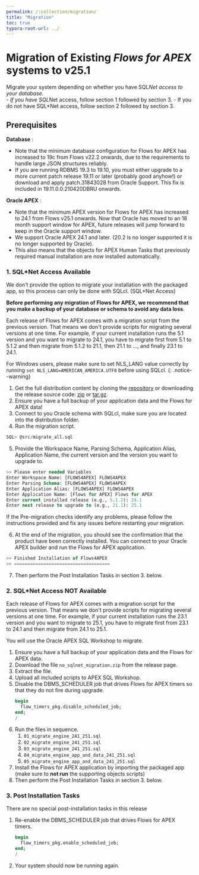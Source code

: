 ```yaml
---
permalink: /:collection/migration/
title: "Migration"
toc: true
typora-root-url: ../
---
```

# Migration of Existing *Flows for APEX* systems to v25.1

Migrate your system depending on whether you have SQL*Net access to your database.  
    - If you have SQL*Net access, follow section 1 followed by section 3.
        - If you do not have SQL*Net access, follow section 2 followed by section 3.

## Prerequisites

**Database** : 

- Note that the minimum database configuration for Flows for APEX has increased to 19c from Flows v22.2 onwards, due to the requirements to handle large JSON structures reliably.
- If you are running RDBMS 19.3 to 19.10, you must either upgrade to a more current patch release 19.11 or later (probably good anyhow!) or download and apply patch.31843028 from Oracle Support.  This fix is included in 19.11.0.0.210420DBRU onwards. 

**Oracle APEX** :

- Note that the minimum APEX version for Flows for APEX has increased to 24.1 from Flows v25.1 onwards.  Now that Oracle has moved to an 18 month support window for APEX, future releases will jump forward to keep in the Oracle support window.
- We support Oracle APEX 24.1 and later. (20.2 is no longer supported it is no longer supported by Oracle).
- This also means that the objects for APEX Human Tasks that previously required manual installation are now installed automatically.
  
### 1.  SQL*Net Access Available

We don't provide the option to migrate your installation with the packaged app, so this process can only be done with SQLcl. (SQL*Net Access)

**Before performing any migration of Flows for APEX, we recommend that you make a backup of your database or schema to avoid any data loss**.

Each release of Flows for APEX comes with a migration script from the previous version. That means we don't provide scripts for migrating several versions at one time. For example, if your current installation runs the 5.1 version and you want to migrate to 24.1, you have to migrate first from 5.1 to 5.1.2 and then migrate from 5.1.2 to 21.1, then 21.1 to ..., and finally 23.1 to 24.1.

For Windows users, please make sure to set NLS_LANG value correctly by running `set NLS_LANG=AMERICAN_AMERICA.UTF8` before using SQLcl.
{: .notice--warning}

1. Get the full distribution content by cloning the [repository](https://github.com/flowsforapex/apex-flowsforapex) or downloading the release source code: [zip](https://github.com/flowsforapex/apex-flowsforapex/archive/refs/tags/v24.1.zip) or [tar.gz](https://github.com/flowsforapex/apex-flowsforapex/archive/refs/tags/v24.1.tar.gz).
2. Ensure you have a full backup of your application data and the Flows for APEX data!
3. Connect to you Oracle schema with SQLcl, make sure you are located into the distribution folder.
4. Run the migration script.
```sql
SQL> @src/migrate_all.sql
```

5. Provide the Workspace Name, Parsing Schema, Application Alias, Application Name, the current version and the version you want to upgrade to.
```sql
>> Please enter needed Variables
Enter Workspace Name: [FLOWS4APEX] FLOWS4APEX
Enter Parsing Schema: [FLOWS4APEX] FLOWS4APEX
Enter Application Alias: [FLOWS4APEX] FLOWS4APEX
Enter Application Name: [Flows for APEX] Flows for APEX
Enter current installed release (e.g., 5.1.2): 24.1
Enter next release to upgrade to (e.g., 21.1): 25.1
```
If the Pre-migration checks identify any problems, please follow the instructions provided and fix any issues before restarting your migration.

6. At the end of the migration, you should see the confirmation that the product have been correctly installed. You can connect to your Oracle APEX builder and run the Flows for APEX application.
```sql
>> Finished Installation of Flows4APEX
>> ====================================
```

7.  Then perform the Post Installation Tasks in section 3. below.

### 2.  SQL*Net Access NOT Available

Each release of Flows for APEX comes with a migration script for the previous version. That means we don't provide scripts for migrating several versions at one time. For example, if your current installation runs the 23.1 version and you want to migrate to 25.1, you have to migrate first from 23.1 to 24.1  and then migrate from 24.1 to 25.1.

You will use the Oracle APEX SQL Workshop to migrate.


1. Ensure you have a full backup of your application data and the Flows for APEX data.
2. Download the file `no_sqlnet_migration.zip` from the release page.
3. Extract the file.
4. Upload all included scripts to APEX SQL Workshop.
5. Disable the DBMS_SCHEDULER job that drives Flows for APEX timers so that they do not fire during upgrade.
    ```sql
    begin
      flow_timers_pkg.disable_scheduled_job;
    end;
    /
    ```
6. Run the files in sequence.
   1. `01_migrate_engine_241_251.sql`
   2. `02_migrate_engine_241_251.sql`
   3. `03_migrate_engine_241_251.sql`
   4. `04_migrate_engine_app_and_data_241_251.sql`
   5. `05_migrate_engine_app_and_data_241_251.sql`
7. Install the Flows for APEX application by importing the packaged app (make sure to **not run** the supporting objects scripts)
8. Then perform the Post Installation Tasks in section 3. below.


### 3. Post Installation Tasks

There are no special post-installation tasks in this release

1. Re-enable the DBMS_SCHEDULER job that drives Flows for APEX timers.
    ```sql
    begin
      flow_timers_pkg.enable_scheduled_job;
    end;
    /
    ```
2. Your system should now be running again.
